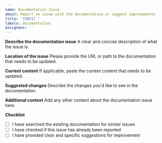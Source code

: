 ```yaml
---
name: Documentation Issue
about: Report an issue with the documentation or suggest improvements
title: '[DOCS] '
labels: documentation
assignees: ''
---
```


**Describe the documentation issue**
A clear and concise description of what the issue is.

**Location of the issue**
Please provide the URL or path to the documentation that needs to be updated.

**Current content**
If applicable, paste the current content that needs to be updated.

**Suggested changes**
Describe the changes you'd like to see in the documentation.

**Additional context**
Add any other context about the documentation issue here.

**Checklist**

- [ ] I have searched the existing documentation for similar issues
- [ ] I have checked if this issue has already been reported
- [ ] I have provided clear and specific suggestions for improvement
